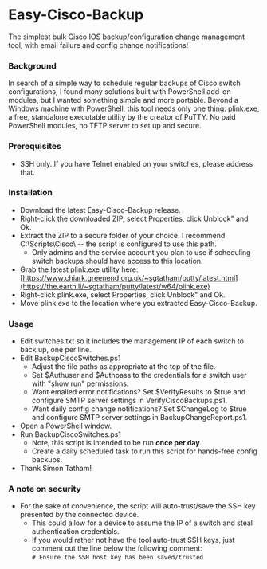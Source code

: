 # Easy-Cisco-Backup
The simplest bulk Cisco IOS backup/configuration change management tool, with email failure and config change notifications!

### Background
In search of a simple way to schedule regular backups of Cisco switch configurations, I found many solutions built with PowerShell add-on modules, but I wanted something simple and more portable.  Beyond a Windows machine with PowerShell, this tool needs only one thing: plink.exe, a free, standalone executable utility by the creator of PuTTY.  No paid PowerShell modules, no TFTP server to set up and secure.

### Prerequisites
  - SSH only.  If you have Telnet enabled on your switches, please address that.

### Installation
  - Download the latest Easy-Cisco-Backup release.
  - Right-click the downloaded ZIP, select Properties, click Unblock" and Ok.
  - Extract the ZIP to a secure folder of your choice.  I recommend C:\Scripts\Cisco\ -- the script is configured to use this path.
    - Only admins and the service account you plan to use if scheduling switch backups should have access to this location.
  - Grab the latest plink.exe utility here: [https://www.chiark.greenend.org.uk/~sgtatham/putty/latest.html](https://the.earth.li/~sgtatham/putty/latest/w64/plink.exe)
  - Right-click plink.exe, select Properties, click Unblock" and Ok.
  - Move plink.exe to the location where you extracted Easy-Cisco-Backup.

### Usage
  - Edit switches.txt so it includes the management IP of each switch to back up, one per line.
  - Edit BackupCiscoSwitches.ps1
    - Adjust the file paths as appropriate at the top of the file.
    - Set $Authuser and $Authpass to the credentials for a switch user with "show run" permissions.
    - Want emailed error notifications?  Set $VerifyResults to $true and configure SMTP server settings in VerifyCiscoBackups.ps1.
    - Want daily config change notifications?  Set $ChangeLog to $true and configure SMTP server settings in BackupChangeReport.ps1.
  - Open a PowerShell window.
  - Run BackupCiscoSwitches.ps1
    - Note, this script is intended to be run **once per day**.
    - Create a daily scheduled task to run this script for hands-free config backups.
  - Thank Simon Tatham!

### A note on security
  - For the sake of convenience, the script will auto-trust/save the SSH key presented by the connected device.
    - This could allow for a device to assume the IP of a switch and steal authentication credentials.
    - If you would rather not have the tool auto-trust SSH keys, just comment out the line below the following comment:  
      ```# Ensure the SSH host key has been saved/trusted```

